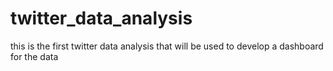# twitter_data_analysis
this is the first twitter data analysis that will be used to develop a dashboard for the data 
